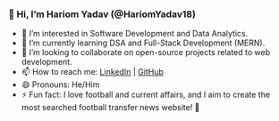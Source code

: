 ### 👋 Hi, I’m Hariom Yadav (@HariomYadav18)

- 👀 I’m interested in Software Development and Data Analytics.
- 🌱 I’m currently learning DSA and Full-Stack Development (MERN).
- 💞️ I’m looking to collaborate on open-source projects related to web development.
- 📫 How to reach me: [LinkedIn](https://www.linkedin.com/in/hariomyadav) | [GitHub](https://github.com/HariomYadav18)
- 😄 Pronouns: He/Him
- ⚡ Fun fact: I love football and current affairs, and I aim to create the most searched football transfer news website! 🚀
